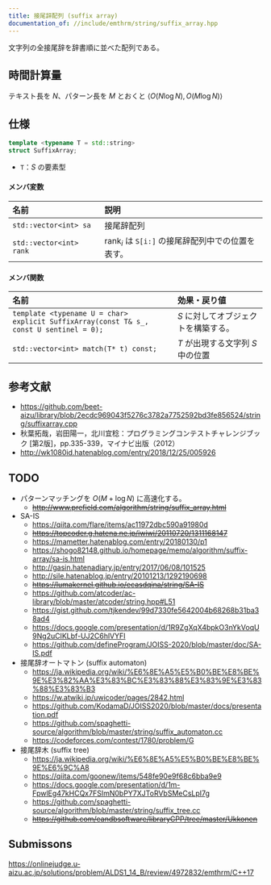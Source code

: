 ```yaml
---
title: 接尾辞配列 (suffix array)
documentation_of: //include/emthrm/string/suffix_array.hpp
---
```


文字列の全接尾辞を辞書順に並べた配列である。


## 時間計算量

テキスト長を $N$、パターン長を $M$ とおくと $\langle O(N\log{N}), O(M\log{N}) \rangle$


## 仕様

```cpp
template <typename T = std::string>
struct SuffixArray;
```

- `T`：$S$ の要素型

#### メンバ変数

|名前|説明|
|:--|:--|
|`std::vector<int> sa`|接尾辞配列|
|`std::vector<int> rank`|$\mathrm{rank}_i$ は `S[i:]` の接尾辞配列中での位置を表す。|

#### メンバ関数

|名前|効果・戻り値|
|:--|:--|
|`template <typename U = char>`<br>`explicit SuffixArray(const T& s_, const U sentinel = 0);`|$S$ に対してオブジェクトを構築する。|
|`std::vector<int> match(T* t) const;`|$T$ が出現する文字列 $S$ 中の位置|


## 参考文献

- https://github.com/beet-aizu/library/blob/2ecdc969043f5276c3782a7752592bd3fe856524/string/suffixarray.cpp
- 秋葉拓哉，岩田陽一，北川宜稔：プログラミングコンテストチャレンジブック \[第2版\]，pp.335-339，マイナビ出版（2012）
- http://wk1080id.hatenablog.com/entry/2018/12/25/005926


## TODO

- パターンマッチングを $O(M + \log{N})$ に高速化する。
  - ~~http://www.prefield.com/algorithm/string/suffix_array.html~~
- SA-IS
  - https://qiita.com/flare/items/ac11972dbc590a91980d
  - ~~https://topcoder.g.hatena.ne.jp/iwiwi/20110720/1311168147~~
  - https://mametter.hatenablog.com/entry/20180130/p1
  - https://shogo82148.github.io/homepage/memo/algorithm/suffix-array/sa-is.html
  - http://gasin.hatenadiary.jp/entry/2017/06/08/101525
  - http://sile.hatenablog.jp/entry/20101213/1292190698
  - ~~https://lumakernel.github.io/ecasdqina/string/SA-IS~~
  - https://github.com/atcoder/ac-library/blob/master/atcoder/string.hpp#L51
  - https://gist.github.com/tjkendev/99d7330fe5642004b68268b31ba38ad4
  - https://docs.google.com/presentation/d/1R9ZgXqX4bpkO3nYkVoqU9Ng2uCIKLbf-UJ2C6hlVYFI
  - https://github.com/defineProgram/JOISS-2020/blob/master/doc/SA-IS.pdf
- 接尾辞オートマトン (suffix automaton)
  - https://ja.wikipedia.org/wiki/%E6%8E%A5%E5%B0%BE%E8%BE%9E%E3%82%AA%E3%83%BC%E3%83%88%E3%83%9E%E3%83%88%E3%83%B3
  - https://w.atwiki.jp/uwicoder/pages/2842.html
  - https://github.com/KodamaD/JOISS2020/blob/master/docs/presentation.pdf
  - https://github.com/spaghetti-source/algorithm/blob/master/string/suffix_automaton.cc
  - https://codeforces.com/contest/1780/problem/G
- 接尾辞木 (suffix tree)
  - https://ja.wikipedia.org/wiki/%E6%8E%A5%E5%B0%BE%E8%BE%9E%E6%9C%A8
  - https://qiita.com/goonew/items/548fe90e9f68c6bba9e9
  - https://docs.google.com/presentation/d/1m-FpwlEg47kHCQx7FSImN0bPY7XJToRVbSMeCsLpI7g
  - https://github.com/spaghetti-source/algorithm/blob/master/string/suffix_tree.cc
  - ~~https://github.com/eandbsoftware/libraryCPP/tree/master/Ukkonen~~


## Submissons

https://onlinejudge.u-aizu.ac.jp/solutions/problem/ALDS1_14_B/review/4972832/emthrm/C++17
